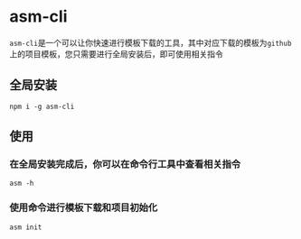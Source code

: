 # asm-cli

`asm-cli`是一个可以让你快速进行模板下载的工具，其中对应下载的模板为`github`上的项目模板，您只需要进行全局安装后，即可使用相关指令

## 全局安装

```shell
npm i -g asm-cli
```

## 使用

### 在全局安装完成后，你可以在命令行工具中查看相关指令

```shell
asm -h
```

### 使用命令进行模板下载和项目初始化

```shell
asm init
```
